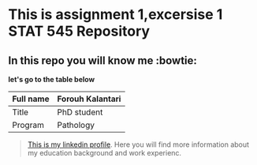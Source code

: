 # This is assignment 1,excersise 1 STAT 545 Repository 

## In this repo you will know me :bowtie:


**let's go to the table below** 

| **Full name**  |  Forouh Kalantari   |
|----------------|---------------------|
|     Title      |   PhD student       |
|   Program      |    Pathology        |



>[This is my linkedin profile](https://www.linkedin.com/in/forouh-kalantari-7b2895a4/). Here you will find more information about my education background and work experienc. 
